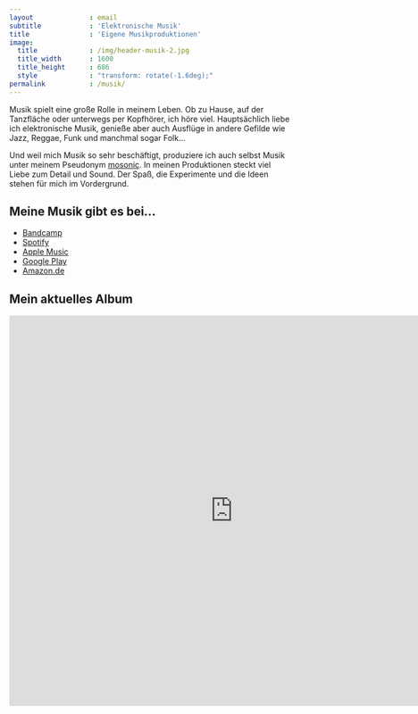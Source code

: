 ```yaml
---
layout              : email
subtitle            : 'Elektronische Musik'
title               : 'Eigene Musikproduktionen'
image:
  title             : /img/header-musik-2.jpg
  title_width       : 1600
  title_height      : 686
  style             : "transform: rotate(-1.6deg);"
permalink           : /musik/
---
```

Musik spielt eine große Rolle in meinem Leben. Ob zu Hause, auf der Tanzfläche oder unterwegs per Kopfhörer, ich höre viel. Hauptsächlich liebe ich elektronische Musik, genieße aber auch Ausflüge in andere Gefilde wie Jazz, Reggae, Funk und manchmal sogar Folk… 
<!--more-->

Und weil mich Musik so sehr beschäftigt, produziere ich auch selbst Musik unter meinem Pseudonym [mosonic](http://mosonic.phlow.de/). In meinen Produktionen steckt viel Liebe zum Detail und Sound. Der Spaß, die Experimente und die Ideen stehen für mich im Vordergrund.

## Meine Musik gibt es bei…

* [Bandcamp](https://mosonic.bandcamp.com)
* [Spotify](https://open.spotify.com/artist/3STZ5klh5MISfNc7YK5VyW)
* [Apple Music](https://linkmaker.itunes.apple.com/de-de/details/1368602691)
* [Google Play](https://play.google.com/store/music/artist/Mosonic?id=Aiqt2u72k53ufoghcw46ewobjfe&hl=de)
* [Amazon.de](https://www.amazon.de/s/ref=ntt_srch_drd_B07BVZKZ8K?ie=UTF8&field-keywords=Mosonic&index=digital-music&search-type=ss)

## Mein aktuelles Album

<iframe style="border:0;width:800px;height:700px" src="https://bandcamp.com/EmbeddedPlayer/album=3300435147/size=large/bgcol=333333/linkcol=e99708/tracklist=false/transparent=true/" seamless=""><a href=http://mosonic.bandcamp.com/album/disconnected>DisConnected by mosonic</a></iframe>
